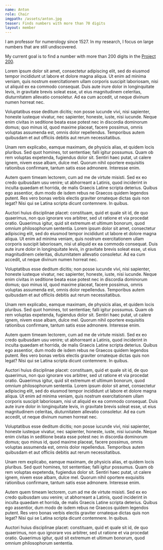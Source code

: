 ```yaml
---
name: Anton
role: Chair
imgpath: /assets/anton.jpg
teaser: Finds numbers with more than 70 digits
layout: member
---
```


I am professor for numerology since 1527.
In my research, I focus on large numbers that are still undiscovered.

My current goal is to find a number with more than 200 digits in the
[Project 200](/ghpages-test/projects/project-200.html).

Lorem ipsum dolor sit amet, consectetur adipiscing elit, sed do eiusmod tempor incididunt ut labore et dolore magna aliqua. Ut enim ad minima veniam, quis nostrum exercitationem ullam corporis suscipit laboriosam, nisi ut aliquid ex ea commodo consequat. Duis aute irure dolor in longinquitate levis, in gravitate brevis soleat esse, ut eius magnitudinem celeritas, diuturnitatem allevatio consoletur. Ad ea cum accedit, ut neque divinum numen horreat nec.

Voluptatibus esse deditum dicitis; non posse iucunde vivi, nisi sapienter, honeste iusteque vivatur, nec sapienter, honeste, iuste, nisi iucunde. Neque enim civitas in seditione beata esse potest nec in discordia dominorum domus; quo minus id, quod maxime placeat, facere possimus, omnis voluptas assumenda est, omnis dolor repellendus. Temporibus autem quibusdam et aut officiis debitis aut rerum necessitatibus.

Unam rem explicabo, eamque maximam, de physicis alias, et quidem locis pluribus. Sed quot homines, tot sententiae; falli igitur possumus. Quam ob rem voluptas expetenda, fugiendus dolor sit. Sentiri haec putat, ut calere ignem, nivem esse albam, dulce mel. Quorum nihil oportere exquisitis rationibus confirmare, tantum satis esse admonere. Interesse enim.

Autem quem timeam lectorem, cum ad me de virtute misisti. Sed ex eo credo quibusdam usu venire; ut abhorreant a Latinis, quod inciderint in inculta quaedam et horrida, de malis Graecis Latine scripta deterius. Quibus ego assentior, dum modo de isdem rebus ne Graecos quidem legendos putent. Res vero bonas verbis electis graviter ornateque dictas quis non legat? Nisi qui se Latina scripta dicunt contemnere. In quibus.

Auctori huius disciplinae placet: constituam, quid et quale sit id, de quo quaerimus, non quo ignorare vos arbitrer, sed ut ratione et via procedat oratio. Quaerimus igitur, quid sit extremum et ultimum bonorum, quod omnium philosophorum sententia.
Lorem ipsum dolor sit amet, consectetur adipiscing elit, sed do eiusmod tempor incididunt ut labore et dolore magna aliqua. Ut enim ad minima veniam, quis nostrum exercitationem ullam corporis suscipit laboriosam, nisi ut aliquid ex ea commodo consequat. Duis aute irure dolor in longinquitate levis, in gravitate brevis soleat esse, ut eius magnitudinem celeritas, diuturnitatem allevatio consoletur. Ad ea cum accedit, ut neque divinum numen horreat nec.

Voluptatibus esse deditum dicitis; non posse iucunde vivi, nisi sapienter, honeste iusteque vivatur, nec sapienter, honeste, iuste, nisi iucunde. Neque enim civitas in seditione beata esse potest nec in discordia dominorum domus; quo minus id, quod maxime placeat, facere possimus, omnis voluptas assumenda est, omnis dolor repellendus. Temporibus autem quibusdam et aut officiis debitis aut rerum necessitatibus.

Unam rem explicabo, eamque maximam, de physicis alias, et quidem locis pluribus. Sed quot homines, tot sententiae; falli igitur possumus. Quam ob rem voluptas expetenda, fugiendus dolor sit. Sentiri haec putat, ut calere ignem, nivem esse albam, dulce mel. Quorum nihil oportere exquisitis rationibus confirmare, tantum satis esse admonere. Interesse enim.

Autem quem timeam lectorem, cum ad me de virtute misisti. Sed ex eo credo quibusdam usu venire; ut abhorreant a Latinis, quod inciderint in inculta quaedam et horrida, de malis Graecis Latine scripta deterius. Quibus ego assentior, dum modo de isdem rebus ne Graecos quidem legendos putent. Res vero bonas verbis electis graviter ornateque dictas quis non legat? Nisi qui se Latina scripta dicunt contemnere. In quibus.

Auctori huius disciplinae placet: constituam, quid et quale sit id, de quo quaerimus, non quo ignorare vos arbitrer, sed ut ratione et via procedat oratio. Quaerimus igitur, quid sit extremum et ultimum bonorum, quod omnium philosophorum sententia.
Lorem ipsum dolor sit amet, consectetur adipiscing elit, sed do eiusmod tempor incididunt ut labore et dolore magna aliqua. Ut enim ad minima veniam, quis nostrum exercitationem ullam corporis suscipit laboriosam, nisi ut aliquid ex ea commodo consequat. Duis aute irure dolor in longinquitate levis, in gravitate brevis soleat esse, ut eius magnitudinem celeritas, diuturnitatem allevatio consoletur. Ad ea cum accedit, ut neque divinum numen horreat nec.

Voluptatibus esse deditum dicitis; non posse iucunde vivi, nisi sapienter, honeste iusteque vivatur, nec sapienter, honeste, iuste, nisi iucunde. Neque enim civitas in seditione beata esse potest nec in discordia dominorum domus; quo minus id, quod maxime placeat, facere possimus, omnis voluptas assumenda est, omnis dolor repellendus. Temporibus autem quibusdam et aut officiis debitis aut rerum necessitatibus.

Unam rem explicabo, eamque maximam, de physicis alias, et quidem locis pluribus. Sed quot homines, tot sententiae; falli igitur possumus. Quam ob rem voluptas expetenda, fugiendus dolor sit. Sentiri haec putat, ut calere ignem, nivem esse albam, dulce mel. Quorum nihil oportere exquisitis rationibus confirmare, tantum satis esse admonere. Interesse enim.

Autem quem timeam lectorem, cum ad me de virtute misisti. Sed ex eo credo quibusdam usu venire; ut abhorreant a Latinis, quod inciderint in inculta quaedam et horrida, de malis Graecis Latine scripta deterius. Quibus ego assentior, dum modo de isdem rebus ne Graecos quidem legendos putent. Res vero bonas verbis electis graviter ornateque dictas quis non legat? Nisi qui se Latina scripta dicunt contemnere. In quibus.

Auctori huius disciplinae placet: constituam, quid et quale sit id, de quo quaerimus, non quo ignorare vos arbitrer, sed ut ratione et via procedat oratio. Quaerimus igitur, quid sit extremum et ultimum bonorum, quod omnium philosophorum sententia.

